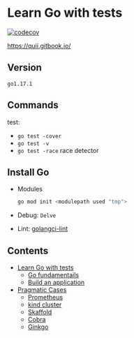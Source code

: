 # Learn Go with tests

[![codecov](https://codecov.io/gh/nakamasato/go-practice/branch/main/graph/badge.svg?token=1RUXMSBB6N)](https://codecov.io/gh/nakamasato/go-practice)

https://quii.gitbook.io/

## Version

`go1.17.1`

## Commands

test:
- `go test -cover`
- `go test -v`
- `go test -race` race detector

## Install Go

- Modules

    ```bash
    go mod init <modulepath used "tmp">
    ```
- Debug: `Delve`
- Lint: [golangci-lint](https://golangci-lint.run/)

## Contents

- [Learn Go with tests](learn-go-with-tests)
    - [Go fundamentails](learn-go-with-tests/01-go-fundamentals)
    - [Build an application](learn-go-with-tests/02-build-an-application)
- [Pragmatic Cases](pragmatic-cases)
    - [Prometheus](pragmatic-cases/prometheus)
    - [kind cluster](pragmatic-cases/kind)
    - [Skaffold](pragmatic-cases/skaffold)
    - [Cobra](https://github.com/nakamasato/cobra-sample)
    - [Ginkgo](pragmatic-cases/ginkgo)
